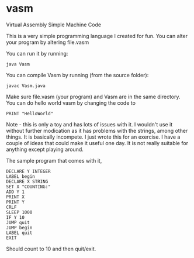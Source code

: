 # vasm
Virtual Assembly Simple Machine Code

This is a very simple programming language I created for fun. You can alter your program by altering file.vasm

You can run it by running: 
```
java Vasm
```

You can compile Vasm by running (from the source folder):
```
javac Vasm.java
```

Make sure file.vasm (your program) and Vasm are in the same directory. You can do hello world vasm by changing the code to

```
PRINT "HelloWorld"
```

Note - this is only a toy and has lots of issues with it. I wouldn't use it without further modication as it has problems with the strings, among other things. It is basically incompete. I just wrote this for an exercise. I have a couple of ideas that could make it useful one day. It is not really suitable for anything except playing around.

The sample program that comes with it, 

```
DECLARE Y INTEGER
LABEL begin
DECLARE X STRING
SET X "COUNTING:"
ADD Y 1
PRINT X
PRINT Y
CRLF
SLEEP 1000
IF Y 10
JUMP quit
JUMP begin
LABEL quit
EXIT
```

Should count to 10 and then quit/exit.

